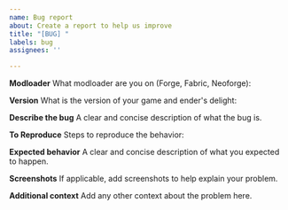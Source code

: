 ```yaml
---
name: Bug report
about: Create a report to help us improve
title: "[BUG] "
labels: bug
assignees: ''

---
```


**Modloader**
What modloader are you on (Forge, Fabric, Neoforge):


**Version**
What is the version of your game and ender's delight:


**Describe the bug**
A clear and concise description of what the bug is.


**To Reproduce**
Steps to reproduce the behavior:


**Expected behavior**
A clear and concise description of what you expected to happen.


**Screenshots**
If applicable, add screenshots to help explain your problem.


**Additional context**
Add any other context about the problem here.
